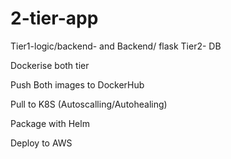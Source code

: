 # 2-tier-app
Tier1-logic/backend- and Backend/ flask
Tier2- DB

Dockerise both tier

Push Both images to DockerHub

Pull to K8S (Autoscalling/Autohealing)

Package with Helm

Deploy to AWS

